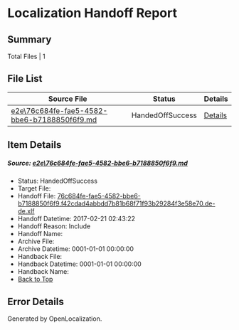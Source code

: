 # <a name='report-top'></a> Localization Handoff Report

## Summary
 Total Files | 1

## File List
 Source File | Status | Details 
 ----------- | ------ | ------- 
 [e2e\76c684fe-fae5-4582-bbe6-b7188850f6f9.md](https://github.com/OpenLocalizationTestOrg/ol-test4/blob/2fe4e2f21487c855ee715a7b44834df25c3046a2/e2e/76c684fe-fae5-4582-bbe6-b7188850f6f9.md) | HandedOffSuccess | [Details](#1b579270d9d4ce9e3be6fde97d190d019b79c7cd2)

## Item Details
##### <a name='1b579270d9d4ce9e3be6fde97d190d019b79c7cd2'></a> Source: [e2e\76c684fe-fae5-4582-bbe6-b7188850f6f9.md](https://github.com/OpenLocalizationTestOrg/ol-test4/blob/2fe4e2f21487c855ee715a7b44834df25c3046a2/e2e/76c684fe-fae5-4582-bbe6-b7188850f6f9.md)
* Status: HandedOffSuccess
* Target File: 
* Handoff File: [76c684fe-fae5-4582-bbe6-b7188850f6f9.f42cdad4abbdd7b81b68f71f93b29284f3e58e70.de-de.xlf](https://github.com/OpenLocalizationTestOrg/ol-test4-handoff/blob/4be9afab8d59576eac07defb68b8b26538247397/ol-handoff/OpenLocalizationTestOrg/ol-test4-dede/xinjiang/ht/76c684fe-fae5-4582-bbe6-b7188850f6f9.f42cdad4abbdd7b81b68f71f93b29284f3e58e70.de-de.xlf)
* Handoff Datetime: 2017-02-21 02:43:22
* Handoff Reason: Include
* Handoff Name: 
* Archive File: 
* Archive Datetime: 0001-01-01 00:00:00
* Handback File: 
* Handback Datetime: 0001-01-01 00:00:00
* Handback Name: 
* [Back to Top](#report-top)


## Error Details

Generated by OpenLocalization.
